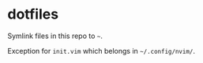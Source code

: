# dotfiles

Symlink files in this repo to `~`.

Exception for `init.vim` which belongs in `~/.config/nvim/`.
